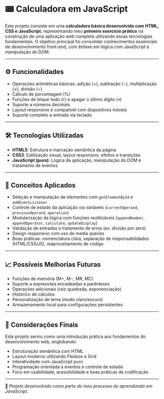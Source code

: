 # 📟 Calculadora em JavaScript

Este projeto consiste em uma **calculadora básica desenvolvida com HTML, CSS e JavaScript**, representando meu **primeiro exercício prático** na construção de uma aplicação web completa utilizando essas tecnologias fundamentais. O objetivo principal foi consolidar conhecimentos essenciais de desenvolvimento front-end, com ênfase em lógica com JavaScript e manipulação do DOM.

---

## ⚙️ Funcionalidades

- Operações aritméticas básicas: adição (+), subtração (−), multiplicação (×), divisão (÷)  
- Cálculo de porcentagem (%)  
- Funções de limpar tudo (`C`) e apagar o último dígito (`⌫`)  
- Suporte a números decimais  
- Layout responsivo e compatível com dispositivos móveis  
- Suporte completo a entrada via teclado  

---

## 🛠️ Tecnologias Utilizadas

- **HTML5**: Estrutura e marcação semântica da página  
- **CSS3**: Estilização visual, layout responsivo, efeitos e transições  
- **JavaScript (puro)**: Lógica da aplicação, manipulação do DOM e tratamento de eventos  

---

## 📌 Conceitos Aplicados

- Seleção e manipulação de elementos com `getElementById` e `addEventListener`  
- Controle de estado da aplicação via variáveis (`currentOperand`, `previousOperand`, `operation`)  
- Modularização da lógica com funções reutilizáveis (`appendNumber`, `appendOperator`, `calculate`, `updateDisplay`)  
- Validação de entradas e tratamento de erros (ex: divisão por zero)  
- Design responsivo com uso de media queries  
- Boas práticas: nomenclatura clara, separação de responsabilidades (HTML/CSS/JS), reaproveitamento de código  

---

## 📈 Possíveis Melhorias Futuras

- Funções de memória (M+, M−, MR, MC)  
- Suporte a expressões encadeadas e parênteses  
- Operações adicionais (raiz quadrada, exponenciação)  
- Histórico de cálculos  
- Personalização de tema (modo claro/escuro)  
- Armazenamento local para configurações persistentes  

---

## 📎 Considerações Finais

Este projeto serviu como uma introdução prática aos fundamentos do desenvolvimento web, englobando:

- Estruturação semântica com HTML  
- Layout moderno utilizando Flexbox e Grid  
- Interatividade com JavaScript puro  
- Programação orientada a eventos e controle de estado  
- Foco em usabilidade, acessibilidade e boas práticas de codificação  

---

🧠 *Projeto desenvolvido como parte do meu processo de aprendizado em JavaScript.*
